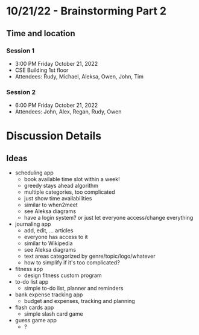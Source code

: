 # 10/21/22 - Brainstorming Part 2

## Time and location
### Session 1
- 3:00 PM Friday October 21, 2022
- CSE Building 1st floor
- Attendees: Rudy, Michael, Aleksa, Owen, John, Tim

### Session 2
- 6:00 PM Friday October 21, 2022
- Attendees: John, Alex, Regan, Rudy, Owen

# Discussion Details

## Ideas
- scheduling app
  - book available time slot within a week!
  - greedy stays ahead algorithm
  - multiple categories, too complicated
  - just show time availabilities
  - similar to when2meet
  - see Aleksa diagrams
  - have a login system? or just let everyone access/change everything
- journaling app
  - add, edit, ... articles
  - everyone has access to it
  - similar to Wikipedia
  - see Aleksa diagrams
  - text areas categorized by genre/topic/logo/whatever
  - how to simplify if it's too complicated?
- fitness app
  - design fitness custom program
- to-do list app
  - simple to-do list, planner and reminders
- bank expense tracking app
  - budget and expenses, tracking and planning
- flash cards app
  - simple slash card game
- guess game app
  - ?
